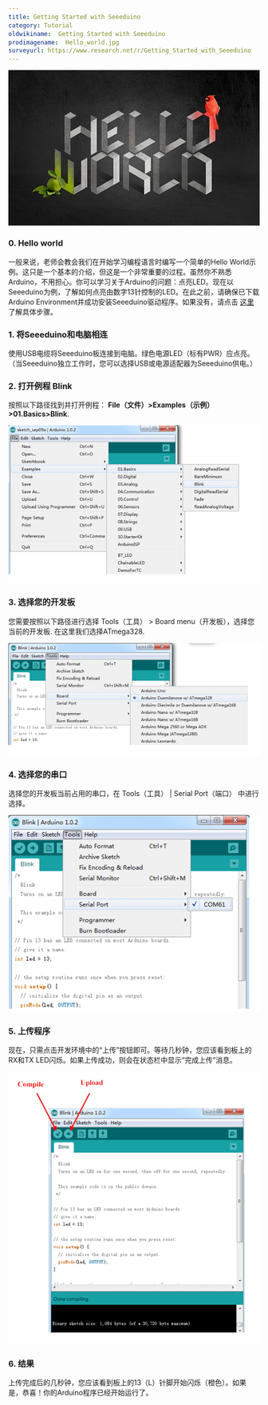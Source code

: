```yaml
---
title: Getting Started with Seeeduino
category: Tutorial
oldwikiname:  Getting Started with Seeeduino
prodimagename:  Hello_world.jpg
surveyurl: https://www.research.net/r/Getting_Started_with_Seeeduino
---
```

![](https://github.com/SeeedDocument/Getting_Started_with_Seeeduino/raw/master/img/Hello_world.jpg)

###  **0. Hello world**

一般来说，老师会教会我们在开始学习编程语言时编写一个简单的Hello World示例。这只是一个基本的介绍，但这是一个非常重要的过程。虽然你不熟悉Arduino，不用担心。你可以学习关于Arduino的问题：点亮LED。现在以Seeeduino为例，了解如何点亮由数字13针控制的LED。在此之前，请确保已下载Arduino Environment并成功安装Seeeduino驱动程序。如果没有，请点击 [这里](http://seeed.wiki/Seeeduino_v4.2/)了解具体步骤。

###   1. 将Seeeduino和电脑相连

使用USB电缆将Seeeduino板连接到电脑。绿色电源LED（标有PWR）应点亮。（当Seeeduino独立工作时，您可以选择USB或电源适配器为Seeeduino供电。）

###   2. 打开例程 Blink

按照以下路径找到并打开例程： **File（文件）&gt;Examples（示例）&gt;01.Basics&gt;Blink**.

![](https://github.com/SeeedDocument/Getting_Started_with_Seeeduino/raw/master/img/Getting_Started1.png)

###   3. 选择您的开发板

您需要按照以下路径进行选择 Tools（工具） &gt; Board menu（开发板），选择您当前的开发板. 在这里我们选择ATmega328.

![](https://github.com/SeeedDocument/Getting_Started_with_Seeeduino/raw/master/img/Getting_Started2.png)

###   4. 选择您的串口

选择您的开发板当前占用的串口，在 Tools（工具） | Serial Port（端口） 中进行选择。

![](https://github.com/SeeedDocument/Getting_Started_with_Seeeduino/raw/master/img/Getting_Started3.png)

###   5. 上传程序

现在，只需点击开发环境中的“上传”按钮即可。等待几秒钟，您应该看到板上的RX和TX LED闪烁。如果上传成功，则会在状态栏中显示“完成上传”消息。

![](https://github.com/SeeedDocument/Getting_Started_with_Seeeduino/raw/master/img/Getting_Started4.png)

###   6. 结果

上传完成后的几秒钟，您应该看到板上的13（L）针脚开始闪烁（橙色）。如果是，恭喜！你的Arduino程序已经开始运行了。
